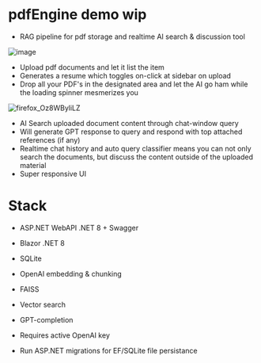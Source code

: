 # pdfEngine demo wip
- RAG pipeline for pdf storage and realtime AI search & discussion tool

![image](https://github.com/user-attachments/assets/e18ab940-a5bf-4c32-b321-94b5950f56d7)



- Upload pdf documents and let it list the item
- Generates a resume which toggles on-click at sidebar on upload
- Drop all your PDF's in the designated area and let the AI go ham while the loading spinner mesmerizes you

![firefox_Oz8WByliLZ](https://github.com/user-attachments/assets/d4da0376-421a-402e-b4e7-7e69284d4e0f)


- AI Search uploaded document content through chat-window query
- Will generate GPT response to query and respond with top attached references (if any)
- Realtime chat history and auto query classifier means you can not only search the documents, but discuss the content outside of the uploaded material
- Super responsive UI


# Stack
- ASP.NET WebAPI .NET 8 + Swagger
- Blazor .NET 8
- SQLite
- OpenAI embedding & chunking
- FAISS
- Vector search
- GPT-completion


- Requires active OpenAI key
- Run ASP.NET migrations for EF/SQLite file persistance

